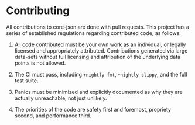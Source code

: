 # Contributing

All contributions to core-json are done with pull requests. This project has a
series of established regulations regarding contributed code, as follows:

1) All code contributed must be your own work as an individual, or legally
   licensed and appropriately attributed. Contributions generated via large
   data-sets without full licensing and attribution of the underlying data
   points is not allowed.

2) The CI must pass, including `+nightly fmt`, `+nightly clippy`, and the full
   test suite.

3) Panics must be minimized and explicitly documented as why they are actually
   unreachable, not just unlikely.

4) The priorities of the code are safety first and foremost, propriety second,
   and performance third.
